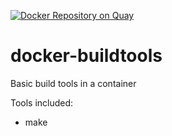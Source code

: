 [![Docker Repository on Quay](https://quay.io/repository/nordstrom/buildtools/status "Docker Repository on Quay")](https://quay.io/repository/nordstrom/buildtools)

# docker-buildtools
Basic build tools in a container

Tools included:
* make

